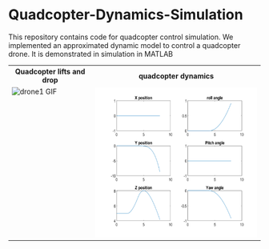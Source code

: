 # Quadcopter-Dynamics-Simulation
This repository contains code for quadcopter control simulation. We implemented an approximated dynamic model to control a quadcopter drone. It is demonstrated in simulation in MATLAB

<table>
  <tr>
    <th>Quadcopter lifts and drop</th>
    <th>quadcopter dynamics</th>
  </tr>
  <tr>
    <td style="vertical-align: top;">
      <img src="drone1_edit.gif" alt="drone1 GIF" height="300">
    </td>
      <td style="vertical-align: top;"> 
        <img src="drone1_dynamics.png" alt="drone1 PNG" height="300">
    </td>
  </tr>
</table>

